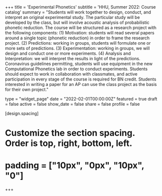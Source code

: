+++
title = 'Experimental Phonetics'
subtitle = 'HHU, Summer 2022: Course catalog'
summary = "Students will work together to design, conduct, and interpret an original experimental study. The particular study will be developed by the class, but will involve acoustic analysis of probabilistic phonetic reduction. The course will be structured as a research project with the following components: (1) Motivation: students will read several papers around a single topic (phonetic reduction) in order to frame the research project. (2) Predictions: working in groups, students will formulate one or more sets of predictions. (3) Experimentation: working in groups, we will design and conduct one or more experiments. (4) Analysis and Interpretation: we will interpret the results in light of the predictions. Coronavirus guidelines permitting, students will use equipment in the new Computational Phonetics lab in order to conduct experiments. Students should expect to work in collaboration with classmates, and active participation in every stage of the course is required for BN credit. Students interested in writing a paper for an AP can use the class project as the basis for their own project."

type = "widget_page"
date = "2022-02-01T00:00:00Z"
featured = true
draft = false
active = false
show_date = false
share = false
profile = false

[design.spacing]
  # Customize the section spacing. Order is top, right, bottom, left.
  # padding = ["10px", "0px", "10px", "0"]

+++

